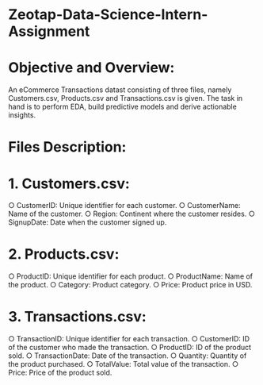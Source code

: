 # Zeotap-Data-Science-Intern-Assignment

# Objective and Overview:

An eCommerce Transactions datast consisting of three files, namely Customers.csv, Products.csv and Transactions.csv is given. The task in hand is to perform EDA, build predictive models and derive actionable insights.

# Files Description:

# 1. Customers.csv:
○ CustomerID: Unique identifier for each customer.
○ CustomerName: Name of the customer.
○ Region: Continent where the customer resides.
○ SignupDate: Date when the customer signed up.
# 2. Products.csv:
○ ProductID: Unique identifier for each product.
○ ProductName: Name of the product.
○ Category: Product category.
○ Price: Product price in USD.
# 3. Transactions.csv:
○ TransactionID: Unique identifier for each transaction.
○ CustomerID: ID of the customer who made the transaction.
○ ProductID: ID of the product sold.
○ TransactionDate: Date of the transaction.
○ Quantity: Quantity of the product purchased.
○ TotalValue: Total value of the transaction.
○ Price: Price of the product sold.
